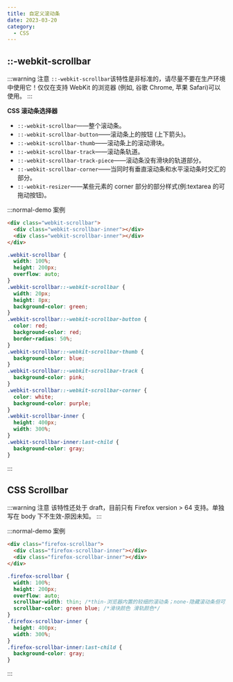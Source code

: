 ```yaml
---
title: 自定义滚动条
date: 2023-03-20
category:
  - CSS
---
```


<!-- more -->

## ::-webkit-scrollbar
:::warning 注意
`::-webkit-scrollbar`该特性是非标准的，请尽量不要在生产环境中使用它！仅仅在支持 WebKit 的浏览器 (例如, 谷歌 Chrome, 苹果 Safari)可以使用。
:::

**CSS 滚动条选择器**
- `::-webkit-scrollbar`——整个滚动条。
- `::-webkit-scrollbar-button`——滚动条上的按钮 (上下箭头)。
- `::-webkit-scrollbar-thumb`——滚动条上的滚动滑块。
- `::-webkit-scrollbar-track`——滚动条轨道。
- `::-webkit-scrollbar-track-piece`——滚动条没有滑块的轨道部分。
- `::-webkit-scrollbar-corner`——当同时有垂直滚动条和水平滚动条时交汇的部分。
- `::-webkit-resizer`——某些元素的 corner 部分的部分样式(例:textarea 的可拖动按钮)。

:::normal-demo 案例
```html
<div class="webkit-scrollbar">
  <div class="webkit-scrollbar-inner"></div>
  <div class="webkit-scrollbar-inner"></div>
</div>

```
```css
.webkit-scrollbar {
  width: 100%;
  height: 200px;
  overflow: auto;
}
.webkit-scrollbar::-webkit-scrollbar {
  width: 20px;
  height: 8px;
  background-color: green;
}
.webkit-scrollbar::-webkit-scrollbar-button {
  color: red;
  background-color: red;
  border-radius: 50%;
}
.webkit-scrollbar::-webkit-scrollbar-thumb {
  background-color: blue;
}
.webkit-scrollbar::-webkit-scrollbar-track {
  background-color: pink;
}
.webkit-scrollbar::-webkit-scrollbar-corner {
  color: white;
  background-color: purple;
}
.webkit-scrollbar-inner {
  height: 400px;
  width: 300%;
}
.webkit-scrollbar-inner:last-child {
  background-color: gray;
}

```
:::

## CSS Scrollbar

:::warning 注意
该特性还处于 draft，目前只有 Firefox version > 64 支持。单独写在 body 下不生效-原因未知。
:::

:::normal-demo 案例

```html
<div class="firefox-scrollbar">
  <div class="firefox-scrollbar-inner"></div>
  <div class="firefox-scrollbar-inner"></div>
</div>

```

```css
.firefox-scrollbar {
  width: 100%;
  height: 200px;
  overflow: auto;
  scrollbar-width: thin; /*thin-浏览器内置的较细的滚动条；none-隐藏滚动条但可滚动;revert-*/
  scrollbar-color: green blue; /*滑块颜色 滑轨颜色*/
}
.firefox-scrollbar-inner {
  height: 400px;
  width: 300%;
}
.firefox-scrollbar-inner:last-child {
  background-color: gray;
}

```
:::


